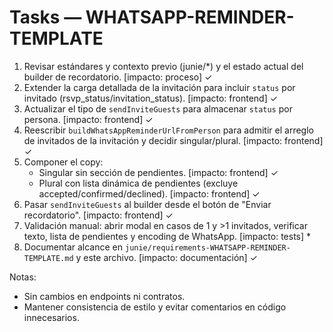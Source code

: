 # Tasks — WHATSAPP-REMINDER-TEMPLATE

1. Revisar estándares y contexto previo (junie/*) y el estado actual del builder de recordatorio. [impacto: proceso] ✓
2. Extender la carga detallada de la invitación para incluir `status` por invitado (rsvp_status/invitation_status). [impacto: frontend] ✓
3. Actualizar el tipo de `sendInviteGuests` para almacenar `status` por persona. [impacto: frontend] ✓
4. Reescribir `buildWhatsAppReminderUrlFromPerson` para admitir el arreglo de invitados de la invitación y decidir singular/plural. [impacto: frontend] ✓
5. Componer el copy:
   - Singular sin sección de pendientes. [impacto: frontend] ✓
   - Plural con lista dinámica de pendientes (excluye accepted/confirmed/declined). [impacto: frontend] ✓
6. Pasar `sendInviteGuests` al builder desde el botón de "Enviar recordatorio". [impacto: frontend] ✓
7. Validación manual: abrir modal en casos de 1 y >1 invitados, verificar texto, lista de pendientes y encoding de WhatsApp. [impacto: tests] *
8. Documentar alcance en `junie/requirements-WHATSAPP-REMINDER-TEMPLATE.md` y este archivo. [impacto: documentación] ✓

Notas:
- Sin cambios en endpoints ni contratos.
- Mantener consistencia de estilo y evitar comentarios en código innecesarios.
